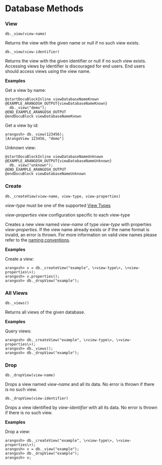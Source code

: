 Database Methods
================

### View
<!-- arangod/V8Server/v8-views.cpp -->

`db._view(view-name)`

Returns the view with the given name or null if no such view exists.

`db._view(view-identifier)`

Returns the view with the given identifier or null if no such view exists.
Accessing views by identifier is discouraged for end users. End users should
access views using the view name.


**Examples**

Get a view by name:

    @startDocuBlockInline viewDatabaseNameKnown
    @EXAMPLE_ARANGOSH_OUTPUT{viewDatabaseNameKnown}
      db._view("demo");
    @END_EXAMPLE_ARANGOSH_OUTPUT
    @endDocuBlock viewDatabaseNameKnown

Get a view by id:

```
arangosh> db._view(123456);
[ArangoView 123456, "demo"]
```

Unknown view:

    @startDocuBlockInline viewDatabaseNameUnknown
    @EXAMPLE_ARANGOSH_OUTPUT{viewDatabaseNameUnknown}
      db._view("unknown");
    @END_EXAMPLE_ARANGOSH_OUTPUT
    @endDocuBlock viewDatabaseNameUnknown


### Create
<!-- arangod/V8Server/v8-views.cpp -->

`db._createView(view-name, view-type, view-properties)`

*view-type* must be one of the supported [View Types](README.md)

*view-properties* view configuration specific to each view-type

Creates a new view named *view-name* of type *view-type* with properties
*view-properties*. If the view name already exists or if the name format is
invalid, an error is thrown. For more information on valid view names please
refer to the [naming conventions](../NamingConventions/README.md).

**Examples**

Create a view:

```
arangosh> v = db._createView("example", \<view-type\>, \<view-properties\>);
arangosh> v.properties();
arangosh> db._dropView("example");
```

### All Views
<!-- arangod/V8Server/v8-views.cpp -->

`db._views()`

Returns all views of the given database.


**Examples**

Query views:

```
arangosh> db._createView("example", \<view-type\>, \<view-properties\>);
arangosh> db._views();
arangosh> db._dropView("example");
```

### Drop
<!-- arangod/V8Server/v8-views.cpp -->

`db._dropView(view-name)`

Drops a view named *view-name* and all its data. No error is thrown if there is
no such view.

`db._dropView(view-identifier)`

Drops a view identified by *view-identifier* with all its data. No error is
thrown if there is no such view.

**Examples**

Drop a view:

```
arangosh> db._createView("example", \<view-type\>, \<view-properties\>);
arangosh> v = db._view("example");
arangosh> db._dropView("example");
arangosh> v;
```
